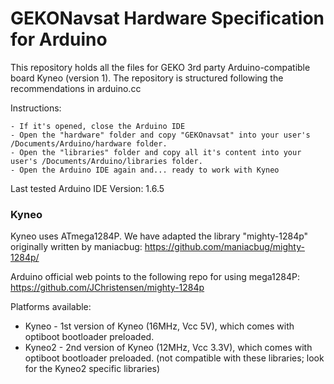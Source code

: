 # GEKONavsat Hardware Specification for Arduino
This repository holds all the files for GEKO 3rd party Arduino-compatible board Kyneo (version 1).
The repository is structured following the recommendations in arduino.cc

Instructions:

	- If it's opened, close the Arduino IDE
	- Open the "hardware" folder and copy "GEKOnavsat" into your user's /Documents/Arduino/hardware folder.
	- Open the "libraries" folder and copy all it's content into your user's /Documents/Arduino/libraries folder.
	- Open the Arduino IDE again and... ready to work with Kyneo

Last tested Arduino IDE Version: 1.6.5

### Kyneo

Kyneo uses ATmega1284P. We have adapted the library "mighty-1284p" originally written by maniacbug:
https://github.com/maniacbug/mighty-1284p/

Arduino official web points to the following repo for using mega1284P:
https://github.com/JChristensen/mighty-1284p

Platforms available:
- Kyneo  - 1st version of Kyneo (16MHz, Vcc 5V), which comes with optiboot bootloader preloaded.
- Kyneo2 - 2nd version of Kyneo (12MHz, Vcc 3.3V), which comes with optiboot bootloader preloaded. (not compatible 
with these libraries; look for the Kyneo2 specific libraries)